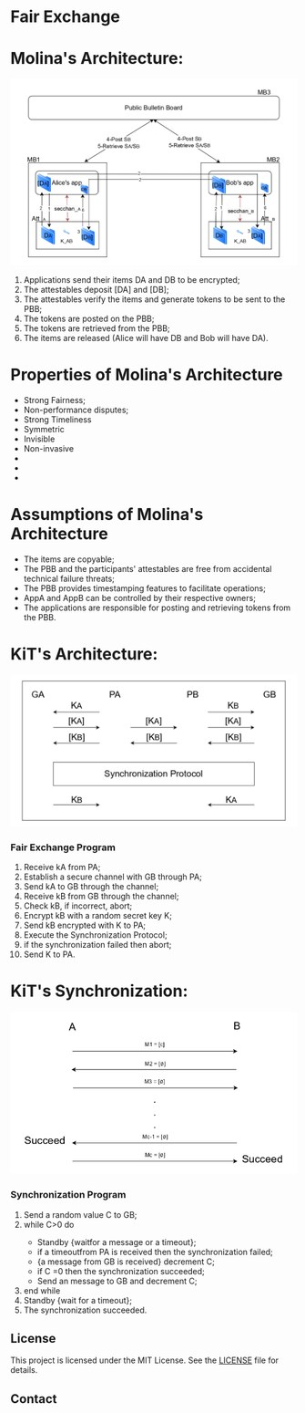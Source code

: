 # Fair Exchange

<h1>Molina's Architecture:</h1>

<img src="/images/architecture(Molina).jpg" alt="Molina's Architecture">

<ol>
<li> Applications send their items DA and DB to be encrypted;</li>
<li> The attestables deposit [DA] and [DB];</li>
<li> The attestables verify the items and generate tokens to be sent to the PBB;</li>
<li> The tokens are posted on the PBB;</li>
<li> The tokens are retrieved from the PBB;</li>
<li> The items are released (Alice will have DB and Bob will have DA).</li>
</ol>


<h1>Properties of Molina's Architecture</h1>

<ul>
<li> Strong Fairness;</li>
<li> Non-performance disputes;</li>
<li> Strong Timeliness</li>
<li> Symmetric</li>
<li> Invisible</li>
<li> Non-invasive</li>
<li> </li>
<li> </li>
<li> </li>
</ul>

<h1>Assumptions of Molina's Architecture</h1>

<ul>
<li> The items are copyable;</li> 
<li> The PBB and the participants' attestables are free from accidental technical failure threats;</li>
<li> The PBB provides timestamping features to facilitate operations;</li>
<li> AppA and AppB can be controlled by their respective owners;</li>
<li> The applications are responsible for posting and retrieving tokens from the PBB.</li>
</ul>

<h1>KiT's Architecture:</h1>

<img src="/images/architecture(KiT).jpg" alt="KiT's Architecture">

<h3>Fair Exchange Program</h3>

<ol>
<li> Receive kA from PA;</li>
<li> Establish a secure channel with GB through PA;</li>
<li> Send kA to GB through the channel;</li>
<li> Receive kB from GB through the channel;</li>
<li> Check kB, if incorrect, abort;</li>
<li> Encrypt kB with a random secret key K;</li>
<li> Send kB encrypted with K to PA;</li>
<li> Execute the Synchronization Protocol;</li>
<li> if the synchronization failed then abort;</li>
<li> Send K to PA.</li>
</ol>

<h1>KiT's Synchronization:</h1>

<img src="/images/Synchronization(KiT).jpg" alt="KiT's Synchronization">


<h3>Synchronization Program</h3>

<ol>
<li> Send a random value C to GB;</li>
<li>   while C>0 do</li>
    <ul>
      <li> Standby {waitfor a message or a timeout};</li>
      <li>  if a timeoutfrom PA is received then the synchronization failed;</li>
      <li> {a message from GB is received} decrement C;</li>
      <li> if C =0 then the synchronization succeeded;</li>
      <li> Send an message to GB and decrement C;</li>
    </ul>
<li> end while</li>
<li> Standby {wait for a timeout};</li>
<li> The synchronization succeeded.</li>
</ol>


## License

This project is licensed under the MIT License. See the [LICENSE](LICENSE) file for details.

## Contact
